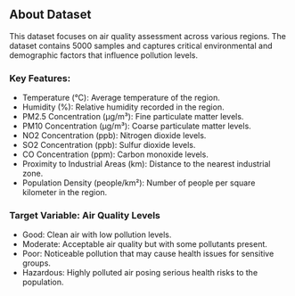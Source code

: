 ## About Dataset
This dataset focuses on air quality assessment across various regions. The dataset contains 5000 samples and captures critical environmental and demographic factors that influence pollution levels.

### Key Features:

* Temperature (°C): Average temperature of the region.
* Humidity (%): Relative humidity recorded in the region.
* PM2.5 Concentration (µg/m³): Fine particulate matter levels.
* PM10 Concentration (µg/m³): Coarse particulate matter levels.
* NO2 Concentration (ppb): Nitrogen dioxide levels.
* SO2 Concentration (ppb): Sulfur dioxide levels.
* CO Concentration (ppm): Carbon monoxide levels.
* Proximity to Industrial Areas (km): Distance to the nearest industrial zone.
* Population Density (people/km²): Number of people per square kilometer in the region.

### Target Variable: Air Quality Levels

* Good: Clean air with low pollution levels.
* Moderate: Acceptable air quality but with some pollutants present.
* Poor: Noticeable pollution that may cause health issues for sensitive groups.
* Hazardous: Highly polluted air posing serious health risks to the population.
